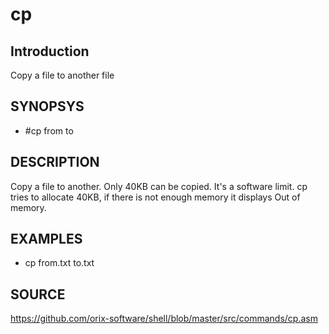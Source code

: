 # cp

## Introduction

 Copy a file to another file

## SYNOPSYS

+ #cp from to

## DESCRIPTION

Copy a file to another. Only 40KB can be copied. It's a software limit. cp tries to allocate 40KB, if there is not enough memory it displays Out of memory.

## EXAMPLES

+ cp from.txt to.txt

## SOURCE

https://github.com/orix-software/shell/blob/master/src/commands/cp.asm
